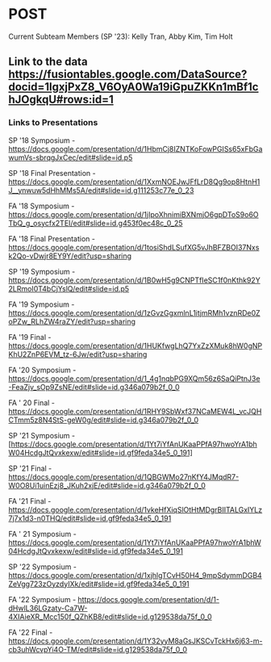 # POST

Current Subteam Members (SP '23): Kelly Tran, Abby Kim, Tim Holt 

## Link to the data https://fusiontables.google.com/DataSource?docid=1lgxjPxZ8_V6OyA0Wa19iGpuZKKn1mBf1chJOgkqU#rows:id=1

### Links to Presentations
SP '18 Symposium - https://docs.google.com/presentation/d/1HbmCj8IZNTKoFowPGISs65xFbGawumVs-sbrqgJxCec/edit#slide=id.p5

SP '18 Final Presentation - https://docs.google.com/presentation/d/1XxmNOEJwJFfLrD8Qg9op8HtnH1J__ynwuw5dHhMMs5A/edit#slide=id.g111253c77e_0_23


FA '18 Symposium - https://docs.google.com/presentation/d/1jIpoXhnimiBXNmjO6gpDToS9o6OTbQ_g_osycfx2TEI/edit#slide=id.g453f0ec48c_0_25

FA '18 Final Presentation -
https://docs.google.com/presentation/d/1tosiShdLSufXG5vJhBFZBOI37Nxsk2Qo-vDwjr8EY9Y/edit?usp=sharing


SP '19 Symposium - https://docs.google.com/presentation/d/1B0wH5g9CNPTfIeSC1f0nKthk92Y2LRmoI0T4bCjYslQ/edit#slide=id.p5

FA '19 Symposium - https://docs.google.com/presentation/d/1zGvzGgxmlnL1itjmRMh1vznRDe0ZoPZw_RLhZW4raZY/edit?usp=sharing

FA '19 Final -https://docs.google.com/presentation/d/1HUKfwgLhQ7YxZzXMuk8hW0gNPKhU2ZnP6EVM_tz-6Jw/edit?usp=sharing

FA '20 Symposium - https://docs.google.com/presentation/d/1_4g1nqbPG9XQm56z6SaQiPtnJ3e-FeaZjv_sOp9ZsNE/edit#slide=id.g346a079b2f_0_0

FA ' 20 Final - https://docs.google.com/presentation/d/1RHY9SbWxf37NCaMEW4L_vcJQHCTmm5z8N4StS-geW0g/edit#slide=id.g346a079b2f_0_0

SP '21 Symposium - [https://docs.google.com/presentation/d/1Yt7iYfAnUKaaPPfA97hwoYrA1bhW04HcdgJtQvxkexw/edit#slide=id.gf9feda34e5_0_191]

SP '21 Final - https://docs.google.com/presentation/d/1QBGWMo27nKfY4JMqdR7-W0O8Ui1uinEzj8_JKuh2xjE/edit#slide=id.g346a079b2f_0_0

FA '21 Final - https://docs.google.com/presentation/d/1vkeHfXiqSlOtHtMDgrBIITALGxIYLz7j7x1d3-n0THQ/edit#slide=id.gf9feda34e5_0_191

FA ' 21 Symposium - https://docs.google.com/presentation/d/1Yt7iYfAnUKaaPPfA97hwoYrA1bhW04HcdgJtQvxkexw/edit#slide=id.gf9feda34e5_0_191

SP '22 Symposium - https://docs.google.com/presentation/d/1xjhlgTCvH50H4_9mpSdymmDGB4ZeVgg723zOyzdyIXk/edit#slide=id.gf9feda34e5_0_191

FA '22 Symposium - https://docs.google.com/presentation/d/1-dHwlL36LGzaty-Ca7W-4XIAieXR_Mcc150f_QZhKB8/edit#slide=id.g129538da75f_0_0

FA '22 Final - https://docs.google.com/presentation/d/1Y32yyM8aGsJKSCvTckHx6j63-m-cb3uhWcvpYi4O-TM/edit#slide=id.g129538da75f_0_0
